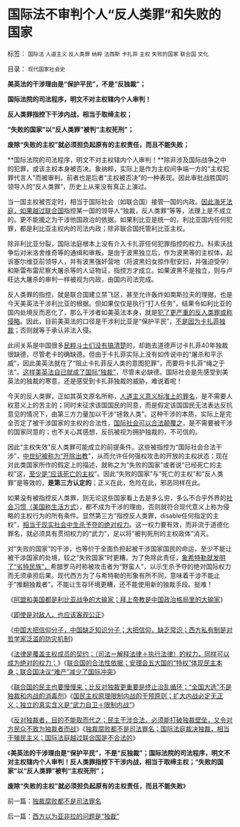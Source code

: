 # 国际法不审判个人“反人类罪”和失败的国家

标签： `国际法` `人道主义` `反人类罪` `纳粹` `法西斯` `卡扎菲` `主权` `失败的国家` `联合国` `文化` 

目录： `现代国家社会史`

**美英法的干涉理由是“保护平民”，不是“反独裁”；**

**国际法院的司法程序，明文不对主权辖内个人审判！**

**反人类罪指控下干涉内战，相当于取缔主权；**

**“失败的国家”以“反人类罪”被判“主权死刑”；**

**废除“失败的主权”就必须担负起原有的主权责任，而且不能失败；**

**国际法院的司法程序，明文不对主权辖内个人审判！**除非涉及国际战争之中的犯罪，或该主权本身被否决。象纳粹，实际上是作为主权间争端一方的“主权犯罪代言人”而被审判。前者也是后者“主权被否决”的一种表现。因此审批战胜国的领导人的“反人类罪”，历史上从来没有真正上演过。

当一国主权被否定时，相当于国际社会（如联合国）接管一国的内政。[因此海牙法庭，如果越过联合国](../../../2009/4/7/谁主张谁维护的现代国际法；海洋法的利益声明.md)指控某一国的领导人“独裁，反人类罪”等等，法理上是不成立的。更不能援之为干涉他国政治的依据。如果利比亚是统一的，利比亚国内任何犯罪，都是利比亚主权内的司法内政；除非联合国托管利比亚主权。

除非利比亚分裂，国际法庭根本上没有介入卡扎菲任何犯罪指控的权力。科索沃战争后对米洛舍维奇等的通缉和审叛，是由于波黑独立后，作为波黑等的主权体，起诉塞尔维亚前领导人，并有波黑强奸营地（将波黑妇女掠作慰安妇，并强迫受孕）和斯雷布雷尼察大屠杀等的人证物证，指控方才成立。如果波黑不是独立，则与卢旺达大屠杀的审判一样被视为内政，由国内司法完成。



反人类罪的指控，就是联合国建立禁飞区，甚至允许轰炸如南斯拉夫的理据，也是今天美英法干涉利比亚的根据。但如果仅仅是执行“打人任务”，结果令如利比亚的国内处境反而恶化了，那么干涉者如美英法本身，就是[犯了更严重的反人类罪或称侵略](../../../2010/9/16/侵略的定义；日本向美国宣战，中国将收回钓鱼岛.md)。因此，目前美英法的口径是干涉利比亚是“保护平民”，[不是因为卡扎菲独裁](../../../2011/3/28/后卡扎菲的利比亚能摆脱独裁的卡扎菲吗？.md)；否则就等于承认非法入侵。

此间关系是中国很多[民粹斗士们没有搞清楚](../../../2010/9/21/“民主斗士”大部分是民粹斗士.md)的，却跑去道德声讨卡扎菲40年独裁很缺德，尽管老卡的确缺德。但由于卡扎菲实际上没有如传说中的“屠杀和平示威”，因此美英法就在了“阻止卡扎菲反人类的意图犯罪”，而要将卡扎菲“绳之于法”。[这样美英法自已就成了国际“独裁”](../../../2011/4/13/被半岛耍了的国际社会的黑白脸.md)，尽管未必缺德。国际社会是先感受到美英法的独裁的寒意，还是感受到卡扎菲独裁的威胁，难说着呢！

今天的反人类罪，正如其英文原名所称，[人道主义意义标准上的罪名](../../../2011/2/1/人道主义如何构筑君权神授？.md)，是不需要人权意义上的苦主的；同时未征求该国国民的同意，而是假定该国国民无法表达反抗意见的情况下，由第三方力量加以干涉“拯救人类”。这种干涉的本质，实际上是完全否定了被干涉国家的主权的合法性，[国际社会可以合法颠覆之](../../../2010/10/27/民族主义是欧洲资本主义诞生的必要条件.md)，是不需要被干涉的国家同意的；也不关心其感想，反抗被视为拥护独裁的，不可信的。

因此“主权失效”反人类罪可能成立的前提条件。这些被指控为“国际社会合法干涉”，[中世纪被称为“开除出教](../../../2011/1/24/什么是法治？中世纪道德法庭公信力何来？.md)”，从而允许任何强权攻击的开放的主权状态；现在对此类国家所作的假定上的描述，就称之为“失败的国家”或者说“已经死亡的主权”这，[至少是“应该死亡的主权](../../../2011/4/6/为什么卡扎菲极权被认为低合法性.md)”。因此“失败的国家”与“死亡的主权”和“反人类罪”是等效的，**是第三方认定的**；正义在此，危险在此，邪恶同样在此。

如果没有被指控反人类罪，则无论这些国家看上去是多么穷，多么不合乎外界的[社会习惯（美国称生活方式](../../../2010/7/10/采纳最先进的制度是中华民族自已的利益.md)），都不成为干涉的理由，否则就符合现代意义上称为侵略的主权行为的所有条件。显然第三方“指控反人类罪，disable任何指定的主权”，[相当于现实社会中生杀予夺的绝对权力](../../../2009/5/25/魔戒！世界上根本没有绝对的权力～！.md)。这一权力要有效，而非流于道德化罪名，就必须具有贯彻权力的“武力”，足以将“被判死刑的主权政体”消灭。

对“失败的国家”的干涉，也等价于全面负担起被干涉国家国民的命运，至少不能让被干涉国家的处境，较之“失败国家”时更糟。为了免除此责任，[象希特勒就发明了“劣特民族”，](../../../2010/3/30/希特勒的纳粹主义是怎么来的.md)希腊罗马时称被攻击者为“野蛮人”，以示生杀予夺的绝对国际权力而无须承担后果。现代西方为了与希特勒的形象有所不同，意味着干涉不能止于“推翻独裁者”，不能让生存环境更糟，还不能使用新的独裁手段。挺难！

《[阿盟和美国都是利比亚战争的大输家；拜上帝教是中国政治格局里的大输家](../../../2011/4/14/利比亚战争的大输家.md)》

《[即使是对敌人，也应该客观公正](../../../2011/4/14/即使是对敌人也应该客观公正.md)》

《[中国大把信仰分子，中国缺乏知识分子；大把信仰，缺乏常识；西方私有制是对哲学家泛滥的防灾机制](../../../2011/4/15/利比亚战争启示录，知识分子和信仰.md)》

《[法律是覆盖主权成员的契约；（司法＝解释法律＋执行法律）的权力，同样可以成为绝对的权力；](../../../2011/4/15/（司法＝解释法律＋执行法律）的权力.md)》《[联合国的合法性依据；安理会五大国的“特权”体现民主本身；联合国决议“难产”减少了国际冲突](../../../2011/4/15/联合国民主的合法性和五大国.md)》

《[联合国的民主也要慢慢来；比反对独裁更重要是终止治乱循环；“全国大选”不是独裁和内战的消毒剂](../../../2011/4/16/“全国大选”不是独裁和内战的消毒剂.md)》《[国民主权原理限制内战的干预原则；扩大内战必定无正义；独立的真实含义是“武力自卫＋限制内战”](../../../2011/4/16/国民主权原理限制内战的干预原则.md)》

《[反对独裁者，目的不能取而代之；民主干涉合法，必须能打破独裁壁垒，又令对方民众不致为独裁者而战](../../../2011/4/16/反对独裁者，不能取而代之.md)》《[独裁腐败都不是司法罪名；国际法庭裁决独裁，相当于殖民主义；国际法庭越过联合国是不合法的](../../../2011/4/17/独裁腐败都不是司法罪名.md)》

《**美英法的干涉理由是“保护平民”，不是“反独裁”；国际法院的司法程序，明文不对主权辖内个人审判！反人类罪指控下干涉内战，相当于取缔主权；“失败的国家”以“反人类罪”被判“主权死刑”；**

**废除“失败的主权”就必须担负起原有的主权责任，而且不能失败**》



前一篇：[独裁腐败都不是司法罪名](../../../2011/4/17/独裁腐败都不是司法罪名.md)

后一篇：[西方以为亚非拉的问题是“独裁”](../../../2011/4/17/西方以为亚非拉的问题是“独裁”.md)